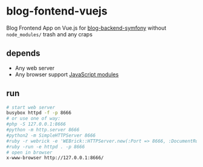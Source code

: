 # blog-fontend-vuejs

Blog Frontend App on Vue.js for [blog-backend-symfony](https://github.com/qbbr/blog-backend-symfony) without `node_modules/` trash and any craps

## depends

 * Any web server
 * Any browser support [JavaScript modules](https://developer.mozilla.org/en-US/docs/Web/JavaScript/Guide/Modules)

## run

```bash
# start web server
busybox httpd -f -p 8666
# or use one of way:
#php -S 127.0.0.1:8666
#python -m http.server 8666
#python2 -m SimpleHTTPServer 8666
#ruby -r webrick -e 'WEBrick::HTTPServer.new(:Port => 8666, :DocumentRoot => Dir.pwd).start'
#ruby -run -e httpd . -p 8666
# open in browser
x-www-browser http://127.0.0.1:8666/
```